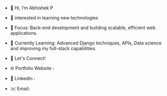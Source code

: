 - 👋 Hi, I’m Abhishek P
- 👀 interested in learning new technologies
- 🎯 Focus: Back-end development and building scalable, efficient web applications.
- 🌱 Currently Learning: Advanced Django techniques, APIs, Data science and improving my full-stack capabilities.
  
- 💬 Let's Connect!
- 🌐 Portfolio Website :
- 💼 LinkedIn :
- ✉️ Email: 

<!---
abhishekgitt/abhishekgitt is a ✨ special ✨ repository because its `README.md` (this file) appears on your GitHub profile.
You can click the Preview link to take a look at your changes.
--->
